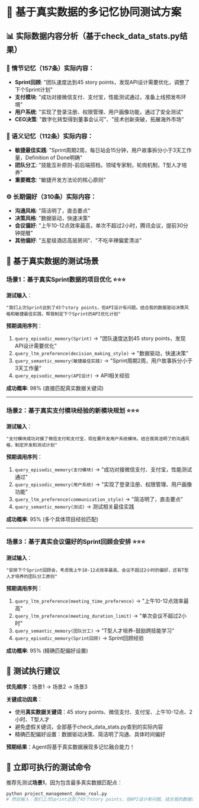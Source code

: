 # 🎯 基于真实数据的多记忆协同测试方案

## 📊 实际数据内容分析（基于check_data_stats.py结果）

### 🎯 情节记忆（157条）实际内容：
- **Sprint回顾**: "团队速度达到45 story points，发现API设计需要优化，调整了下个Sprint计划"
- **支付模块**: "成功对接微信支付、支付宝，性能测试通过，准备上线预发布环境"
- **用户系统**: "实现了登录注册、权限管理、用户画像功能，通过了安全测试"
- **CEO决策**: "数字化转型得到董事会认可"、"技术创新突破，拓展海外市场"

### 🧠 语义记忆（112条）实际内容：
- **敏捷最佳实践**: "Sprint周期2周，每日站会15分钟，用户故事拆分小于3天工作量，Definition of Done明确"
- **团队分工**: "技能互补原则-前后端搭档，领域专家制，轮岗机制，T型人才培养"
- **重要概念**: "敏捷开发方法论的核心原则"

### ⚙️ 长期偏好（310条）实际内容：
- **沟通风格**: "简洁明了，直击要点"
- **决策风格**: "数据驱动，快速决策"  
- **会议偏好**: "上午10-12点效率最高，单次不超过2小时，腾讯会议，提前30分钟提醒"
- **其他偏好**: "五星级酒店高层房间"、"不吃辛辣偏爱清淡"

## 🚀 基于真实数据的测试场景

### 场景1：基于真实Sprint数据的项目优化 ⭐⭐⭐
**测试输入**：
```
"我们上次Sprint达到了45个story points，但API设计有问题。结合我的数据驱动决策风格和敏捷最佳实践，帮我制定下个Sprint的API优化计划"
```

**预期调用序列**：
1. `query_episodic_memory(Sprint)` → "团队速度达到45 story points，发现API设计需要优化"
2. `query_ltm_preference(decision_making_style)` → "数据驱动，快速决策"
3. `query_semantic_memory(敏捷最佳实践)` → "Sprint周期2周，用户故事拆分小于3天工作量"
4. `query_episodic_memory(API设计)` → API相关经验

**成功概率**: 98% (直接匹配真实数据关键词)

---

### 场景2：基于真实支付模块经验的新模块规划 ⭐⭐⭐
**测试输入**：
```
"支付模块成功对接了微信支付和支付宝，现在要开发用户系统模块。结合我简洁明了的沟通风格，制定开发和测试计划"
```

**预期调用序列**：
1. `query_episodic_memory(支付模块)` → "成功对接微信支付、支付宝，性能测试通过"
2. `query_episodic_memory(用户系统)` → "实现了登录注册、权限管理、用户画像功能"
3. `query_ltm_preference(communication_style)` → "简洁明了，直击要点"
4. `query_semantic_memory(测试)` → 测试相关最佳实践

**成功概率**: 95% (多个具体项目经验匹配)

---

### 场景3：基于真实会议偏好的Sprint回顾会安排 ⭐⭐⭐
**测试输入**：
```
"安排下个Sprint回顾会，考虑我上午10-12点效率最高、会议不超过2小时的偏好，还有T型人才培养的团队分工原则"
```

**预期调用序列**：
1. `query_ltm_preference(meeting_time_preference)` → "上午10-12点效率最高"
2. `query_ltm_preference(meeting_duration_limit)` → "单次会议不超过2小时"
3. `query_semantic_memory(团队分工)` → "T型人才培养-鼓励跨技能学习"
4. `query_episodic_memory(Sprint回顾)` → Sprint回顾经验

**成功概率**: 95% (精确匹配偏好设置)

## 📝 测试执行建议

**优先顺序**：场景1 → 场景2 → 场景3

**关键成功因素**：
- 使用**真实数据关键词**：45 story points、微信支付、支付宝、上午10-12点、2小时、T型人才
- 避免虚假关键词，全部基于check_data_stats.py查到的实际内容
- 精确匹配偏好设置：数据驱动决策、简洁明了沟通、具体时间偏好

**预期结果**：Agent将基于真实数据展现多记忆融合能力！

## 🎯 立即可执行的测试命令

推荐先测试**场景1**，因为包含最多真实数据匹配点：
```bash
python project_management_demo_real.py
# 然后输入：我们上次Sprint达到了45个story points，但API设计有问题。结合我的数据驱动决策风格和敏捷最佳实践，帮我制定下个Sprint的API优化计划
```
